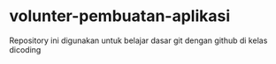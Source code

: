 # volunter-pembuatan-aplikasi
Repository ini digunakan untuk belajar dasar git dengan github di kelas dicoding
